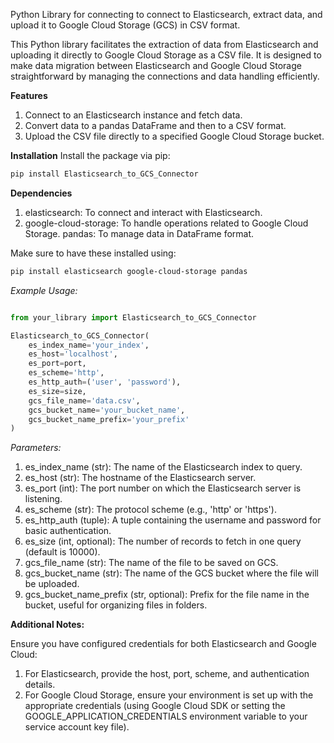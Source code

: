 Python Library for connecting to connect to Elasticsearch, extract data, and upload it to Google Cloud Storage (GCS) in CSV format.

This Python library facilitates the extraction of data from Elasticsearch and uploading it directly to Google Cloud Storage as a CSV file. It is designed to make data migration between Elasticsearch and Google Cloud Storage straightforward by managing the connections and data handling efficiently.



**Features**

1. Connect to an Elasticsearch instance and fetch data.
2. Convert data to a pandas DataFrame and then to a CSV format.
3. Upload the CSV file directly to a specified Google Cloud Storage bucket.


**Installation**
Install the package via pip:

```Bash
pip install Elasticsearch_to_GCS_Connector
```

**Dependencies**

1. elasticsearch: To connect and interact with Elasticsearch.
2. google-cloud-storage: To handle operations related to Google Cloud Storage.
pandas: To manage data in DataFrame format.


Make sure to have these installed using:

```Bash
pip install elasticsearch google-cloud-storage pandas
```


*Example Usage:*

```Python

from your_library import Elasticsearch_to_GCS_Connector

Elasticsearch_to_GCS_Connector(
    es_index_name='your_index',
    es_host='localhost',
    es_port=port,
    es_scheme='http',
    es_http_auth=('user', 'password'),
    es_size=size,
    gcs_file_name='data.csv',
    gcs_bucket_name='your_bucket_name',
    gcs_bucket_name_prefix='your_prefix'
)

```

*Parameters:*
1. es_index_name (str): The name of the Elasticsearch index to query.
2. es_host (str): The hostname of the Elasticsearch server.
3. es_port (int): The port number on which the Elasticsearch server is listening.
4. es_scheme (str): The protocol scheme (e.g., 'http' or 'https').
5. es_http_auth (tuple): A tuple containing the username and password for basic authentication.
6. es_size (int, optional): The number of records to fetch in one query (default is 10000).
7. gcs_file_name (str): The name of the file to be saved on GCS.
8. gcs_bucket_name (str): The name of the GCS bucket where the file will be uploaded.
9. gcs_bucket_name_prefix (str, optional): Prefix for the file name in the bucket, useful for organizing files in folders.


**Additional Notes:**

Ensure you have configured credentials for both Elasticsearch and Google Cloud:

1. For Elasticsearch, provide the host, port, scheme, and authentication details.
2. For Google Cloud Storage, ensure your environment is set up with the appropriate credentials (using Google Cloud SDK or setting the GOOGLE_APPLICATION_CREDENTIALS environment variable to your service account key file).

 
